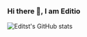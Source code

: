 ### Hi there 👋, I am Editio

![Editst's GitHub stats](https://github-readme-stats-mrdulin.vercel.app/api?username=Editst&show_icons=true&hide_border=true&icon_color=586069&title_color=60696f)
